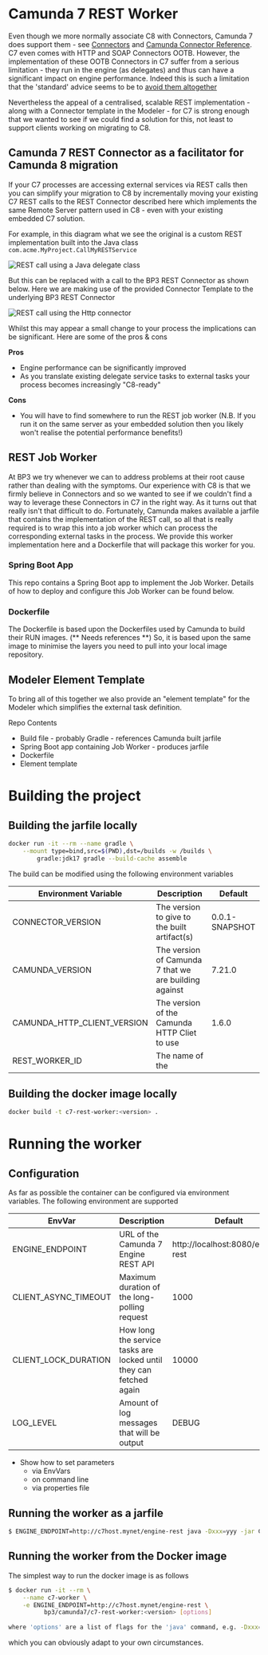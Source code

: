 # Camunda 7 REST Worker

Even though we more normally associate C8 with Connectors, Camunda 7 does support them - see
[Connectors](https://docs.camunda.org/manual/7.21/user-guide/process-engine/connectors/)
and [Camunda Connector Reference](https://docs.camunda.org/manual/7.21/reference/connect/). 
C7 even comes with HTTP and SOAP Connectors OOTB.
However, the implementation of these OOTB Connectors in C7 suffer from a serious limitation -
they run in the engine (as delegates) and thus can have a significant impact on engine performance. 
Indeed this is such a limitation that the 'standard' advice seems to be to 
[avoid them altogether](https://forum.camunda.io/t/platform-7-connectors-rest-api/44282)

Nevertheless the appeal of a centralised, scalable REST implementation - 
along with a Connector template in the Modeler - for C7
is strong enough that we wanted to see if we could find a solution for this, 
not least to support clients working on migrating to C8.

## Camunda 7 REST Connector as a facilitator for Camunda 8 migration
If your C7 processes are accessing external services via REST calls then you can simplify your
migration to C8 by incrementally moving your existing C7 REST calls to the REST Connector described
here which implements the same Remote Server pattern used in C8 -
even with your existing embedded C7 solution. 

For example, in this diagram what we see the original is a custom REST implementation built into the Java class
`com.acme.MyProject.CallMyRESTService` 

![REST call using a Java delegate class](images/delegate-rest-call.png "Java delegate REST call example")

But this can be replaced with a call to the BP3 REST Connector as shown below.
Here we are making use of the provided Connector Template to the underlying BP3 REST Connector

![REST call using the Http connector](images/connector-rest-call.png "Connector REST call example")

Whilst this may appear a small change to your process the implications can be significant. 
Here are some of the pros & cons

**Pros**
- Engine performance can be significantly improved
- As you translate existing delegate service tasks to external tasks your process becomes increasingly "C8-ready"

**Cons**
- You will have to find somewhere to run the REST job worker
(N.B. If you run it on the same server as your embedded solution then you likely won't realise the potential
performance benefits!)

## REST Job Worker
At BP3 we try whenever we can to address problems at their root cause rather than dealing with the
symptoms. Our experience with C8 is that we firmly believe in Connectors and so we wanted to see
if we couldn't find a way to leverage these Connectors in C7 in the right way. As it turns out
that really isn't that difficult to do. Fortunately, Camunda makes available a jarfile that 
contains the implementation of the REST call, so all that is really required is to wrap this
into a job worker which can process the corresponding external tasks in the process. We provide 
this worker implementation here and a Dockerfile that will package this worker for you.

### Spring Boot App
This repo contains a Spring Boot app to implement the Job Worker. 
Details of how to deploy and configure this Job Worker can be found below.

### Dockerfile
The Dockerfile is based upon the Dockerfiles used by Camunda to build their RUN images. 
(** Needs references **)
So, it is based upon the same image to minimise the layers you need to pull into your local image
repository.

## Modeler Element Template
To bring all of this together we also provide an "element template" for the Modeler which simplifies
the external task definition.

Repo Contents

- Build file - probably Gradle - references Camunda built jarfile
- Spring Boot app containing Job Worker - produces jarfile
- Dockerfile
- Element template

# Building the project 
## Building the jarfile locally

```bash
docker run -it --rm --name gradle \
    --mount type=bind,src=$(PWD),dst=/builds -w /builds \
        gradle:jdk17 gradle --build-cache assemble
```
The build can be modified using the following environment variables


| Environment Variable        | Description                                    | Default        |
|-----------------------------|------------------------------------------------|----------------|
| CONNECTOR_VERSION           | The version to give to the built artifact(s)   | 0.0.1-SNAPSHOT |
| CAMUNDA_VERSION             | The version of Camunda 7 that we are building against | 7.21.0  |
| CAMUNDA_HTTP_CLIENT_VERSION | The version of the Camunda HTTP Cliet to use            | 1.6.0 |
| REST_WORKER_ID              | The name of the 

## Building the docker image locally

```bash
docker build -t c7-rest-worker:<version> .
```

# Running the worker
## Configuration
As far as possible the container can be configured via environment variables. The following environment
are supported

| EnvVar               | Description                                                        | Default                           |
|----------------------|--------------------------------------------------------------------|-----------------------------------|
| ENGINE_ENDPOINT      | URL of the Camunda 7 Engine REST API                               | http://localhost:8080/engine-rest |
| CLIENT_ASYNC_TIMEOUT | Maximum duration of the long-polling request                       | 1000                              |
| CLIENT_LOCK_DURATION | How long the service tasks are locked until they can fetched again | 10000                             |
| LOG_LEVEL            | Amount of log messages that will be output                         | DEBUG                             |

- Show how to set parameters 
  - via EnvVars
  - on command line
  - via properties file

## Running the worker as a jarfile
```bash
$ ENGINE_ENDPOINT=http://c7host.mynet/engine-rest java -Dxxx=yyy -jar C7RESTConnector-<version>.jar
```

## Running the worker from the Docker image 

The simplest way to run the docker image is as follows

```bash
$ docker run -it --rm \
    --name c7-worker \
    -e ENGINE_ENDPOINT=http://c7host.mynet/engine-rest \
          bp3/camunda7/c7-rest-worker:<version> [options]
          
where 'options' are a list of flags for the 'java' command, e.g. -Dxxx=yyy
```

which you can obviously adapt to your own circumstances.
